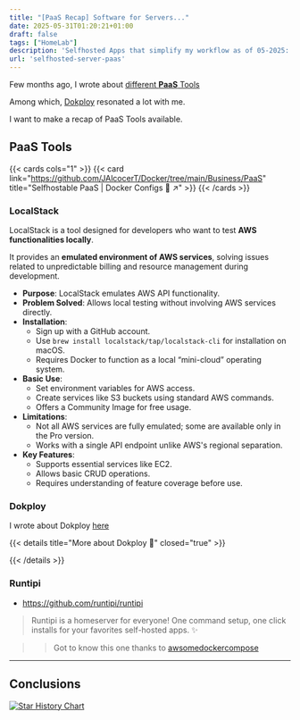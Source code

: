 ```yaml
---
title: "[PaaS Recap] Software for Servers..."
date: 2025-05-31T01:20:21+01:00
draft: false
tags: ["HomeLab"]
description: 'Selfhosted Apps that simplify my workflow as of 05-2025: LocalStack, DokPloy, Runtipi...'
url: 'selfhosted-server-paas'
---
```


Few months ago, I wrote about [different **PaaS** Tools](https://jalcocert.github.io/JAlcocerT/deploying-software-with-paas-to-servers/)

Among which, [Dokploy](#dokploy) resonated a lot with me.

I want to make a recap of PaaS Tools available.

## PaaS Tools

{{< cards cols="1" >}}
  {{< card link="https://github.com/JAlcocerT/Docker/tree/main/Business/PaaS" title="Selfhostable PaaS | Docker Configs 🐋 ↗" >}}
{{< /cards >}}

### LocalStack

LocalStack is a tool designed for developers who want to test **AWS functionalities locally**. 

It provides an **emulated environment of AWS services**, solving issues related to unpredictable billing and resource management during development. 

- **Purpose**: LocalStack emulates AWS API functionality.
- **Problem Solved**: Allows local testing without involving AWS services directly.
- **Installation**: 
  - Sign up with a GitHub account.
  - Use `brew install localstack/tap/localstack-cli` for installation on macOS.
  - Requires Docker to function as a local “mini-cloud” operating system.
- **Basic Use**: 
  - Set environment variables for AWS access.
  - Create services like S3 buckets using standard AWS commands.
  - Offers a Community Image for free usage.
- **Limitations**:
  - Not all AWS services are fully emulated; some are available only in the Pro version.
  - Works with a single API endpoint unlike AWS's regional separation.
- **Key Features**: 
  - Supports essential services like EC2.
  - Allows basic CRUD operations.
  - Requires understanding of feature coverage before use.

### Dokploy

I wrote about Dokploy [here](https://jalcocert.github.io/JAlcocerT/selfhosted-paas/#dokploy)




{{< details title="More about Dokploy 📌" closed="true" >}}


{{< /details >}}


### Runtipi

* https://github.com/runtipi/runtipi

>  Runtipi is a homeserver for everyone! One command setup, one click installs for your favorites self-hosted apps. ✨ 

>> Got to know this one thanks to [awsomedockercompose](https://awesome-docker-compose.com)

---

## Conclusions

[![Star History Chart](https://api.star-history.com/svg?repos=Dokploy/dokploy,caprover/caprover,zane-ops/zane-ops,rodyherrera/Quantum&,type=Date)](https://star-history.com/#Dokploy/dokploy&caprover/caprover&rodyherrera/Quantum&zane-ops/zane-ops&Date)
